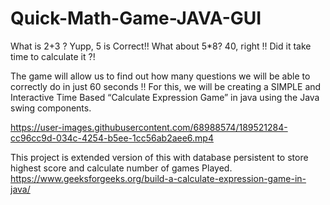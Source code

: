 # Quick-Math-Game-JAVA-GUI
What is 2+3 ? Yupp, 5 is Correct!! What about 5*8? 40, right !! Did it take time to calculate it ?! 

The game will allow us to find out how many questions we will be able to correctly do in just 60 seconds !! For this, we will be creating a SIMPLE and Interactive Time Based “Calculate Expression Game” in java using the Java swing components.


https://user-images.githubusercontent.com/68988574/189521284-cc96cc9d-034c-4254-b5ee-1cc56ab2aee6.mp4


This project is extended version of this with database persistent to store highest score and calculate number of games Played.
https://www.geeksforgeeks.org/build-a-calculate-expression-game-in-java/
